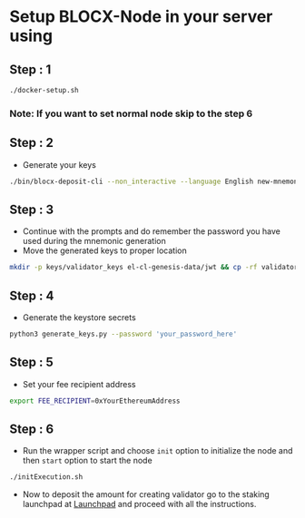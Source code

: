 # Setup BLOCX-Node in your server using

## Step : 1

```bash
./docker-setup.sh
```

### Note: If you want to set normal node skip to the step 6

## Step : 2

- Generate your keys

```bash
./bin/blocx-deposit-cli --non_interactive --language English new-mnemonic
```

## Step : 3

- Continue with the prompts and do remember the password you have used during the mnemonic generation
- Move the generated keys to proper location

```bash
mkdir -p keys/validator_keys el-cl-genesis-data/jwt && cp -rf validator_keys/* keys/validator_keys
```

## Step : 4

- Generate the keystore secrets

```bash
python3 generate_keys.py --password 'your_password_here'
```

## Step : 5

- Set your fee recipient address

```bash
export FEE_RECIPIENT=0xYourEthereumAddress
```

## Step : 6

- Run the wrapper script and choose `init` option to initialize the node and then `start` option to start the node

```bash
./initExecution.sh
```

- Now to deposit the amount for creating validator go to the staking launchpad at [Launchpad](https://launchpad.blocxscan.com) and proceed with all the instructions.
